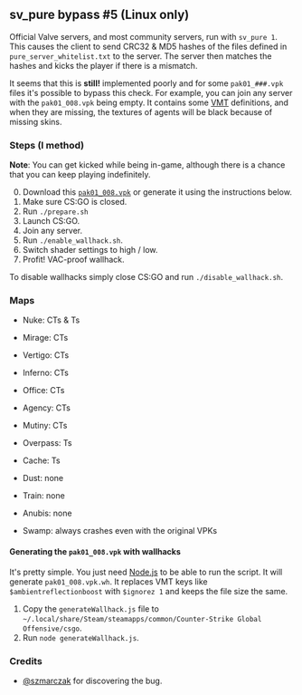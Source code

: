 ## sv\_pure bypass \#5 (Linux only)

Official Valve servers, and most community servers, run with `sv_pure 1`. This causes the client to send CRC32 & MD5 hashes of the files defined in `pure_server_whitelist.txt` to the server. The server then matches the hashes and kicks the player if there is a mismatch.

It seems that this is **still!** implemented poorly and for some `pak01_###.vpk` files it's possible to bypass this check. For example, you can join any server with the `pak01_008.vpk` being empty. It contains some [VMT](https://developer.valvesoftware.com/wiki/Material) definitions, and when they are missing, the textures of agents will be black because of missing skins.

### Steps (I method)

**Note**: You can get kicked while being in-game, although there is a chance that you can keep playing indefinitely.

0. Download this [`pak01_008.vpk`](https://fromsmash.com/uDOWYW8HOL-dt) or generate it using the instructions below.
1. Make sure CS:GO is closed.
2. Run `./prepare.sh`
3. Launch CS:GO.
4. Join any server.
5. Run `./enable_wallhack.sh`.
6. Switch shader settings to high / low.
7. Profit! VAC-proof wallhack.

To disable wallhacks simply close CS:GO and run `./disable_wallhack.sh`.

### Maps

* Nuke: CTs & Ts

* Mirage: CTs
* Vertigo: CTs
* Inferno: CTs
* Office: CTs
* Agency: CTs
* Mutiny: CTs

* Overpass: Ts
* Cache: Ts

* Dust: none
* Train: none
* Anubis: none

* Swamp: always crashes even with the original VPKs

#### Generating the `pak01_008.vpk` with wallhacks

It's pretty simple. You just need [Node.js](https://nodejs.org/en/download/current/) to be able to run the script. It will generate `pak01_008.vpk.wh`. It replaces VMT keys like `$ambientreflectionboost` with `$ignorez 1` and keeps the file size the same.

1. Copy the `generateWallhack.js` file to `~/.local/share/Steam/steamapps/common/Counter-Strike Global Offensive/csgo`.
2. Run `node generateWallhack.js`.

### Credits

* [@szmarczak](https://github.com/szmarczak) for discovering the bug.
